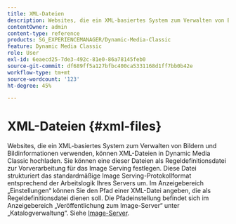 ```yaml
---
title: XML-Dateien
description: Websites, die ein XML-basiertes System zum Verwalten von Bildern und Bildinformationen verwenden, können XML-Dateien in Dynamic Media Classic hochladen. Erfahren Sie mehr über XML-Dateien.
contentOwner: admin
content-type: reference
products: SG_EXPERIENCEMANAGER/Dynamic-Media-Classic
feature: Dynamic Media Classic
role: User
exl-id: 6eaecd25-7de3-492c-81e0-86a78145feb0
source-git-commit: df689ff5a127bfbc400ca5331168d1ff7bb0b42e
workflow-type: tm+mt
source-wordcount: '123'
ht-degree: 45%

---
```


# XML-Dateien {#xml-files}

Websites, die ein XML-basiertes System zum Verwalten von Bildern und Bildinformationen verwenden, können XML-Dateien in Dynamic Media Classic hochladen. Sie können eine dieser Dateien als Regeldefinitionsdatei zur Vorverarbeitung für das Image Serving festlegen. Diese Datei strukturiert das standardmäßige Image Serving-Protokollformat entsprechend der Arbeitslogik Ihres Servers um. Im Anzeigebereich „Einstellungen“ können Sie den Pfad einer XML-Datei angeben, die als Regeldefinitionsdatei dienen soll. Die Pfadeinstellung befindet sich im Anzeigebereich „Veröffentlichung zum Image-Server“ unter „Katalogverwaltung“. Siehe [Image-Server](publish-setup.md#image_server).
